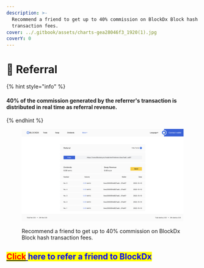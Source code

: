 ```yaml
---
description: >-
  Recommend a friend to get up to 40% commission on BlockDx Block hash
  transaction fees.
cover: ../.gitbook/assets/charts-gea28046f3_1920(1).jpg
coverY: 0
---
```


# 🤝 Referral

{% hint style="info" %}
#### 40% of the commission generated by the referrer's transaction is distributed in real time as referral revenue.
{% endhint %}

<figure><img src="../.gitbook/assets/截屏2022-12-20 06.00.14.png" alt=""><figcaption><p>Recommend a friend to get up to 40% commission on BlockDx Block hash transaction fees.</p></figcaption></figure>

## <mark style="color:red;"></mark>[<mark style="color:red;">Click</mark> ](https://blockdx.pro/blockdx/dapp.html#/referral)<mark style="color:blue;">here to refer a friend to BlockDx</mark>
